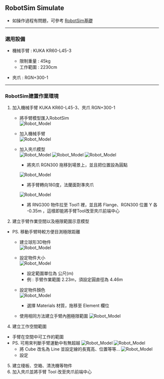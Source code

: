 ## RobotSim Simulate

- 如操作過程有問題，可參考 [RobotSim基礎](https://yazelin.github.io/usc2019-RobotSim/zh-tw/1RobotSimBasic.html)

---
### 選用設備

- 機械手臂 : KUKA KR60-L45-3
	- 限制重量 : 45kg
	- 工作範圍 : 2230cm
	
- 夾爪 : RGN+300-1

---
### RobotSim建置作業環境

1. 加入機械手臂 KUKA KR60-L45-3、夾爪 RGN+300-1
	- 將手臂模型匯入RobotSim                                              
		 ![Robot_Model](./image/RobotSim_Import_Model.png)
		 
	- 加入機械手臂                                                                                   
		![Robot_Model](./image/RobotSim_Import_Robot.png)

	- 加入夾爪模型                                                                                    
		![Robot_Model](./image/RobotSim_Import_New_Asset.png)
		![Robot_Model](./image/RobotSim_Import_RNG300.png)
		![Robot_Model](./image/RobotSim_Set_gripper.png)
		- 將夾爪 RGN300 拖移到場景上，並且把位置設為圓點

		![Robot_Model](./image/RobotSim_Set_Robot_Position.png)
		- 將手臂轉向180度，法蘭面對準夾爪

		![Robot_Model](./image/RobotSim_Set_Robot_Tool.png)
		- 將 RNG300 物件拉至 Tool1 裡，並且將 Flange、RGN300 位置 Y 各 -0.35m ，這樣即能將手臂Tool改至夾爪前端中心
		
2. 建立手臂作業空間以及極限範圍示意模型

- PS. 移動手臂時較方便目測極限距離

	- 建立球形3D物件                                                                            
		![Robot_Model](./image/RobotSim_Add_Range_Sphere.png)
		
	- 設定物件大小                                                                                 
		![Robot_Model](./image/RobotSim_Range_Size.png)
		- 設定範圍單位為 公尺(m)
		- 例 : 手臂作業範圍 2.23m，須設定圓直徑為 4.46m            
         
	- 設定物件顏色                                                                                   
		![Robot_Model](./image/RobotSim_Range_Color.png)
		- 選擇 Materials 材質，拖移至 Element 欄位

	- 使用相同方法建立手臂內圈極限範圍
		![Robot_Model](./image/RobotSim_Add_Limit_Sphere.png)

4. 建立工作空間範圍
- 手臂在空間中可工作的範圍
- PS. 可用來判斷手臂運動中有無超越
	![Robot_Model](./image/RobotSim_Add_Line.png)
	![Robot_Model](./image/RobotSim_Add_Limit_Sphere.pngRobotSim_Set_Line.png)
	- 將 Cube 改名為 Line 並設定線的長寬高、位置等等...
	![Robot_Model](./image/RobotSim_Set_Limit_Environment.png)
	- 設定
5. 建立棧板、空箱、清洗機等物件
6. 加入夾爪並將手臂 Tool 改至夾爪前端中心
<!--stackedit_data:
eyJoaXN0b3J5IjpbMTc2NDI0OTk3NywtODA5MzMxODYxLC0yNz
czOTMyMjUsMjA5NzA2MTk2MSw4MTEyOTkyNDQsLTEyNTQ0MjE0
NzEsLTcwMTA1MDI5NSwtNDYxODU2ODEyLC02OTE2NTA4NDQsMj
A0MTE2NTA4MCwyOTQ1NDg2NjQsLTEzNDY5MjAyMTQsMjk0NTQ4
NjY0LDExODc2NjY3MywtNTk5OTQzMDU0LDE0NzUwMDEyMiw4MT
Q3MDIxMTQsLTE0MDE4MzgwMjQsMTQzODI0NTcxMywxNDc3Mzc0
OTY4XX0=
-->